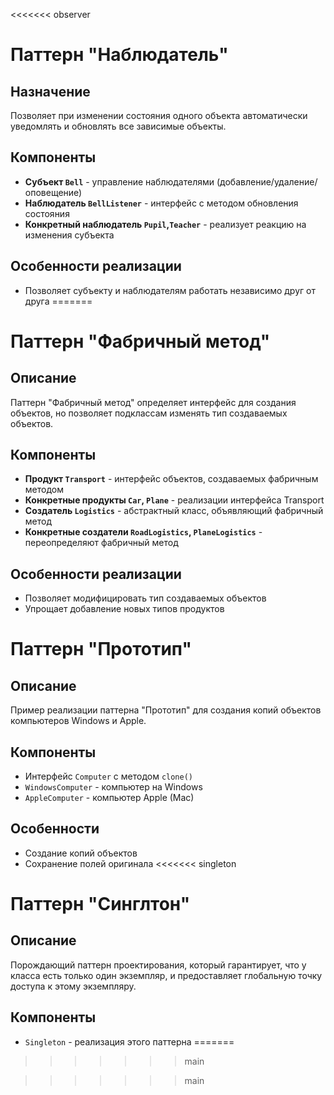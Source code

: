<<<<<<< observer
# Паттерн "Наблюдатель" 

## Назначение
Позволяет при изменении состояния одного объекта автоматически уведомлять и обновлять все зависимые объекты.

## Компоненты
- **Субъект `Bell`** - управление наблюдателями (добавление/удаление/оповещение)
- **Наблюдатель `BellListener`** - интерфейс с методом обновления состояния
- **Конкретный наблюдатель `Pupil`,`Teacher`** - реализует реакцию на изменения субъекта

## Особенности реализации
- Позволяет субъекту и наблюдателям работать независимо друг от друга
=======

# Паттерн "Фабричный метод"

## Описание
Паттерн "Фабричный метод" определяет интерфейс для создания объектов, но позволяет подклассам изменять тип создаваемых объектов.


## Компоненты
- **Продукт `Transport`** - интерфейс объектов, создаваемых фабричным методом
- **Конкретные продукты `Car`, `Plane`** - реализации интерфейса Transport
- **Создатель `Logistics`** - абстрактный класс, объявляющий фабричный метод
- **Конкретные создатели `RoadLogistics`, `PlaneLogistics`** - переопределяют фабричный метод

## Особенности реализации
- Позволяет модифицировать тип создаваемых объектов
- Упрощает добавление новых типов продуктов

# Паттерн "Прототип" 

## Описание
Пример реализации паттерна "Прототип" для создания копий объектов компьютеров Windows и Apple.

## Компоненты
- Интерфейс `Computer` с методом `clone()`
- `WindowsComputer` - компьютер на Windows
- `AppleComputer` - компьютер Apple (Mac)

## Особенности
- Создание копий объектов
- Сохранение полей оригинала
<<<<<<< singleton


# Паттерн "Синглтон" 

## Описание
Порождающий паттерн проектирования, который гарантирует, 
что у класса есть только один экземпляр,
и предоставляет глобальную точку доступа к этому экземпляру.

## Компоненты
-  `Singleton` - реализация этого паттерна
=======
>>>>>>> main

>>>>>>> main
